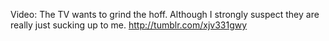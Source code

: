 Video: The TV wants to grind the hoff. Although I strongly suspect they are really just sucking up to me. http://tumblr.com/xjv331gwy